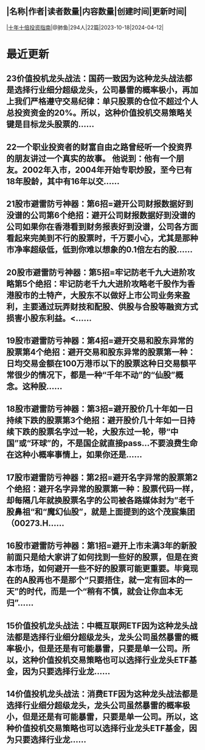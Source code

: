|名称|作者|读者数量|内容数量|创建时间|更新时间|
---
|[十年十倍投资指南](https://xiaobot.net/p/cfzytzzn?refer=0b133df9-27dc-423b-8101-639049001c13)|@肺鱼|294人|22篇|2023-10-18|2024-04-12|

# 最近更新
## 23价值投机龙头战法：国药一致因为这种龙头战法都是选择行业细分超级龙头，公司暴雷的概率极小，再加上我们严格遵守交易纪律：单只股票的仓位不超过个人总投资资金的20%。所以，这种价值投机交易策略关键是目标龙头股票的......
## 22一个职业投资者的财富自由之路曾经听一个投资界的朋友讲过一个真实的故事。 他说到：他有一个朋友。2002年入市，2004年开始专职炒股，至今已有18年股龄，其中有16年以交......
## 21股市避雷防亏神器：第6招=避开公司财报数据好到没谱的公司第6个绝招：避开公司财报数据好到没谱的公司如果你在香港看到财务报表好到没谱，公司各方面看起来完美到不行的股票时，千万要小心，尤其是那种市净率超级低，低到你难以想象的0.1倍左右的股......
## 20股市避雷防亏神器：第5招=牢记防老千九大进阶攻略第5个绝招：牢记防老千九大进阶攻略老千股作为香港股市的土特产，大股东不以做好上市公司业务来盈利，主要通过玩弄财技和配股、供股与合股等融资方式损害小股东利益。<......
## 19股市避雷防亏神器：第4招=避开交易和股东异常的股票第4个绝招：避开交易和股东异常的股票第一种：日均交易金额在100万港币以下的股票这种日交易额平常很少的情况下，都是一种“千年不动”的“仙股”概念。这种股......
## 18股市避雷防亏神器：第3招=避开股价几十年如一日持续下跌的股票第3个绝招：避开股价几十年如一日持续下跌的股票名字过一轮，大股东过一轮，带“中国”或“环球”的，不是国企就直接pass...不要浪费生命在这种小概率事情上，如果你还是......
## 17股市避雷防亏神器：第2招=避开名字异常的股票第2个绝招：避开名字异常的股票第一种：股票代码一样，却每隔几年就换股票名字的公司被各路媒体封为”老千股鼻祖“和“魔幻仙股”，就是上面提到的这个茂宸集团（00273.H......
## 16股市避雷防亏神器：第1招=避开上市未满3年的新股前面只是给大家讲了如何找到一些好的股票，但是在资本市场，如何避开一些不好的股票可能更重要。毕竟现在的A股再也不是那个“只要捂住，就一定有回本的一天”的时代，而是一个“稍有不慎，就会让你血本无归”......
## 15价值投机龙头战法：中概互联网ETF因为这种龙头战法都是选择行业细分超级龙头，龙头公司虽然暴雷的概率极小，但是还是有可能暴雷，只要是单一公司。所以，这种价值投机交易策略也可以选择行业龙头ETF基金，因为只要选择行业龙......
## 14价值投机龙头战法：消费ETF因为这种龙头战法都是选择行业细分超级龙头，龙头公司虽然暴雷的概率极小，但是还是有可能暴雷，只要是单一公司。所以，这种价值投机交易策略也可以选择行业龙头ETF基金，因为只要选择行业龙......

